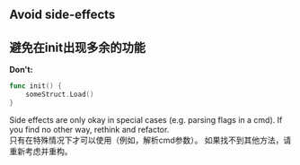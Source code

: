 ## Avoid side-effects
## 避免在init出现多余的功能

**Don't:**
```go
func init() {
	someStruct.Load()
}
```

Side effects are only okay in special cases (e.g. parsing flags in a cmd).  If you find no other way, rethink and refactor.  
只有在特殊情况下才可以使用（例如，解析cmd参数）。  如果找不到其他方法，请重新考虑并重构。
